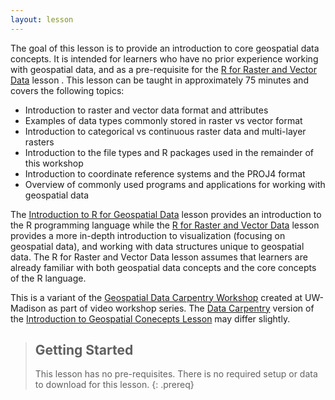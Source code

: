 ```yaml
---
layout: lesson
---
```


The goal of this lesson is to provide an introduction to core geospatial
data concepts. It is intended for learners who have no prior experience working with geospatial data, and as a pre-requisite for
the [R for Raster and Vector Data](https://datacarpentry.org/r-raster-vector-geospatial/) lesson
. This lesson can
be taught in approximately 75 minutes and covers the following topics:

- Introduction to raster and vector data format and attributes
- Examples of data types commonly stored in raster vs vector format
- Introduction to categorical vs continuous raster data and multi-layer rasters
- Introduction to the file types and R packages used in the remainder of this workshop
- Introduction to coordinate reference systems and the PROJ4 format
- Overview of commonly used programs and applications for working with geospatial data

The [Introduction to R for Geospatial Data](https://datacarpentry.org/r-intro-geospatial/)
lesson provides an introduction to the R programming language
while the [R for Raster and Vector Data](https://datacarpentry.org/r-raster-vector-geospatial/) lesson
provides a more in-depth introduction to visualization (focusing on geospatial data),
and working with data structures unique to geospatial data. The R for Raster and Vector Data lesson assumes that learners are already familiar with both geospatial
data concepts and the core concepts of the R language.

This is a variant of the [Geospatial Data Carpentry Workshop](https://datacarpentry.org/geospatial-workshop/)
created at UW-Madison as part of video workshop series.
The [Data Carpentry](https://datacarpentry.org/) version of the [Introduction to Geospatial Conecepts Lesson](https://datacarpentry.org/organization-geospatial/) may differ slightly.

> ## Getting Started
>
> This lesson has no pre-requisites. There is no required setup or data to
> download for this lesson.
{: .prereq}
